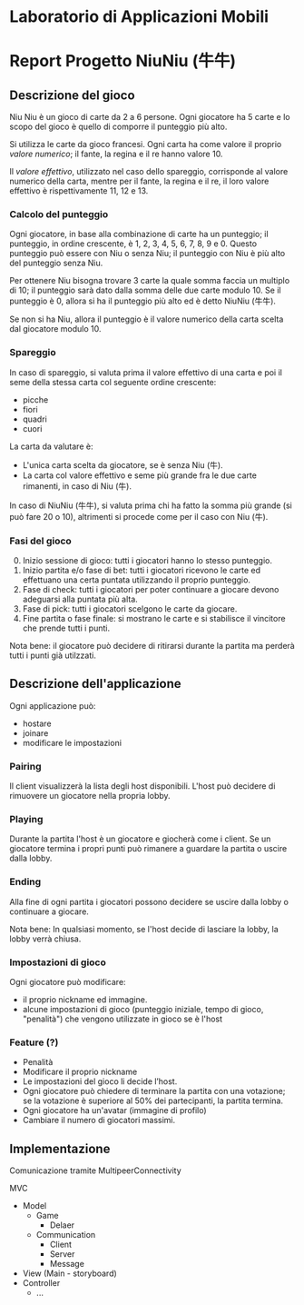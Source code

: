 # Laboratorio di Applicazioni Mobili
# Report Progetto NiuNiu (牛牛)

## Descrizione del gioco

Niu Niu è un gioco di carte da 2 a 6 persone.
Ogni giocatore ha 5 carte e lo scopo del gioco è quello di comporre il punteggio più alto.

Si utilizza le carte da gioco francesi.
Ogni carta ha come valore il proprio *valore numerico*; il fante, la regina e il re hanno valore 10.

Il *valore effettivo*, utilizzato nel caso dello spareggio, corrisponde al valore numerico della carta, mentre per il fante, la regina e il re, il loro valore effettivo è rispettivamente 11, 12 e 13.

### Calcolo del punteggio

Ogni giocatore, in base alla combinazione di carte ha un punteggio; il punteggio, in ordine crescente, è 1, 2, 3, 4, 5, 6, 7, 8, 9 e 0.
Questo punteggio può essere con Niu o senza Niu; il punteggio con Niu è più alto del punteggio senza Niu.

Per ottenere Niu bisogna trovare 3 carte la quale somma faccia un multiplo di 10; il punteggio sarà dato dalla somma delle due carte modulo 10.
Se il punteggio è 0, allora si ha il punteggio più alto ed è detto NiuNiu (牛牛).

Se non si ha Niu, allora il punteggio è il valore numerico della carta scelta dal giocatore modulo 10.

### Spareggio

In caso di spareggio, si valuta prima il valore effettivo di una carta e poi il seme della stessa carta col seguente ordine crescente:

- picche
- fiori
- quadri
- cuori

La carta da valutare è:

- L'unica carta scelta da giocatore, se è senza Niu (牛).
- La carta col valore effettivo e seme più grande fra le due carte rimanenti, in caso di Niu (牛).

In caso di NiuNiu (牛牛), si valuta prima chi ha fatto la somma più grande (si può fare 20 o 10), altrimenti si procede come per il caso con Niu (牛). 

### Fasi del gioco

0. Inizio sessione di gioco: tutti i giocatori hanno lo stesso punteggio.
1. Inizio partita e/o fase di bet: tutti i giocatori ricevono le carte ed effettuano una certa puntata utilizzando il proprio punteggio.
2. Fase di check: tutti i giocatori per poter continuare a giocare devono adeguarsi alla puntata più alta.
3. Fase di pick: tutti i giocatori scelgono le carte da giocare.
4. Fine partita o fase finale: si mostrano le carte e si stabilisce il vincitore che prende tutti i punti.

Nota bene: il giocatore può decidere di ritirarsi durante la partita ma perderà tutti i punti già utilzzati.

## Descrizione dell'applicazione

Ogni applicazione può:

- hostare
- joinare
- modificare le impostazioni

### Pairing
Il client visualizzerà la lista degli host disponibili.
L'host può decidere di rimuovere un giocatore nella propria lobby.

### Playing
Durante la partita l'host è un giocatore e giocherà come i client.
Se un giocatore termina i propri punti può rimanere a guardare la partita o uscire dalla lobby.

### Ending
Alla fine di ogni partita i giocatori possono decidere se uscire dalla lobby o continuare a giocare.

Nota bene:
In qualsiasi momento, se l'host decide di lasciare la lobby, la lobby verrà chiusa.

### Impostazioni di gioco
Ogni giocatore può modificare:

- il proprio nickname ed immagine.
- alcune impostazioni di gioco (punteggio iniziale, tempo di gioco, "penalità") che vengono utilizzate in gioco se è l'host

### Feature (?)

- Penalità
- Modificare il proprio nickname
- Le impostazioni del gioco li decide l’host.
- Ogni giocatore può chiedere di terminare la partita con una votazione; se la votazione è superiore al 50% dei partecipanti, la partita termina.
- Ogni giocatore ha un'avatar (immagine di profilo)
- Cambiare il numero di giocatori massimi.

## Implementazione

Comunicazione tramite MultipeerConnectivity

MVC

- Model
    - Game
        - Delaer
    - Communication
        - Client
        - Server
        - Message
- View (Main - storyboard)
- Controller
    - ...
